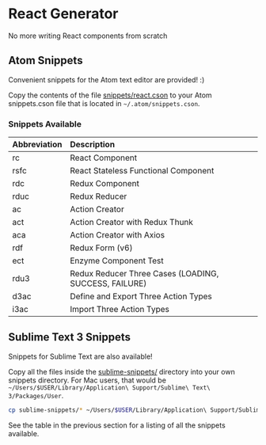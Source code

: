 # React Generator

No more writing React components from scratch

## Atom Snippets

Convenient snippets for the Atom text editor are provided! :)

Copy the contents of the file [snippets/react.cson](snippets/react.cson) to your Atom snippets.cson file that is located in `~/.atom/snippets.cson`.

### Snippets Available

| Abbreviation | Description                                           |
|:-------------|:------------------------------------------------------|
| rc           | React Component                                       |
| rsfc         | React Stateless Functional Component                  |
| rdc          | Redux Component                                       |
| rduc         | Redux Reducer                                         |
| ac           | Action Creator                                        |
| act          | Action Creator with Redux Thunk                       |
| aca          | Action Creator with Axios                             |
| rdf          | Redux Form (v6)                                       |
| ect          | Enzyme Component Test                                 |
| rdu3         | Redux Reducer Three Cases (LOADING, SUCCESS, FAILURE) |
| d3ac         | Define and Export Three Action Types                  |
| i3ac         | Import Three Action Types                             |

## Sublime Text 3 Snippets

Snippets for Sublime Text are also available!

Copy all the files inside the [sublime-snippets/](sublime-snippets/) directory into your own snippets directory. For Mac users, that would be `~/Users/$USER/Library/Application\ Support/Sublime\ Text\ 3/Packages/User`.

```sh
cp sublime-snippets/* ~/Users/$USER/Library/Application\ Support/Sublime\ Text\ 3/Packages/User
```

See the table in the previous section for a listing of all the snippets available.
